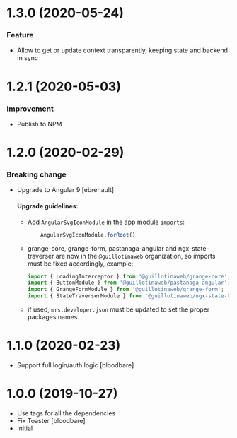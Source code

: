 # 1.3.0 (2020-05-24)

### Feature
- Allow to get or update context transparently, keeping state and backend in sync

# 1.2.1 (2020-05-03)

### Improvement
- Publish to NPM

# 1.2.0 (2020-02-29)

### Breaking change
- Upgrade to Angular 9 [ebrehault]
    
    #### Upgrade guidelines:
        
    - Add `AngularSvgIconModule` in the app module `imports`:

        ```typescript
            AngularSvgIconModule.forRoot()
        ```
    - grange-core, grange-form, pastanaga-angular and ngx-state-traverser are now in the `@guillotinaweb` organization, so imports must be fixed accordingly, example:

        ```typescript
        import { LoadingInterceptor } from '@guillotinaweb/grange-core';
        import { ButtonModule } from '@guillotinaweb/pastanaga-angular';
        import { GrangeFormModule } from '@guillotinaweb/grange-form';
        import { StateTraverserModule } from '@guillotinaweb/ngx-state-traverser';
        ```
    - if used, `mrs.developer.json` must be updated to set the proper packages names.

# 1.1.0 (2020-02-23)

- Support full login/auth logic [bloodbare]

# 1.0.0 (2019-10-27)

- Use tags for all the dependencies
- Fix Toaster [bloodbare]
- Initial
